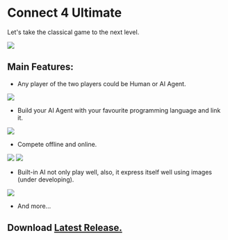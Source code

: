 # Connect 4 Ultimate
Let's take the classical game to the next level.

![](http://i.imgur.com/j3Hg6E0.png)

## Main Features:

* Any player of the two players could be Human or AI Agent.

![](http://i.imgur.com/B426AuH.png)

* Build your AI Agent with your favourite programming language and link it.

![](http://i.imgur.com/j3LA64k.png)

* Compete offline and online.

![](http://i.imgur.com/HnVcisR.png) ![](http://i.imgur.com/OqqkfYi.png)

* Built-in AI not only play well, also, it express itself well using images (under developing).

![](http://i.imgur.com/Th0Jg2j.png)

* And more...

## Download [Latest Release.](https://github.com/AhmedOS/Connect-4-Ultimate/releases/latest)
